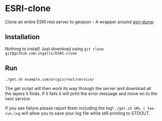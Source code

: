 # ESRI-clone
Clone an entire ESRI rest server to geojson - A wrapper around [esri-dump](https://github.com/openaddresses/esri-dump)

## Installation

Nothing to install! Just download using `git clone git@github.com:ingalls/ESRI-clone`

## Run

`./get.sh example.com/arcgis/rest/service/`

The get script will then work its way through the server and download all the layers it finds. If it fails it will print the error
message and move on to the next service.

If you see failure please report them including the log! `./get.sh URL | tee run.log` will allow you to save your log file while still printing to STDOUT.
